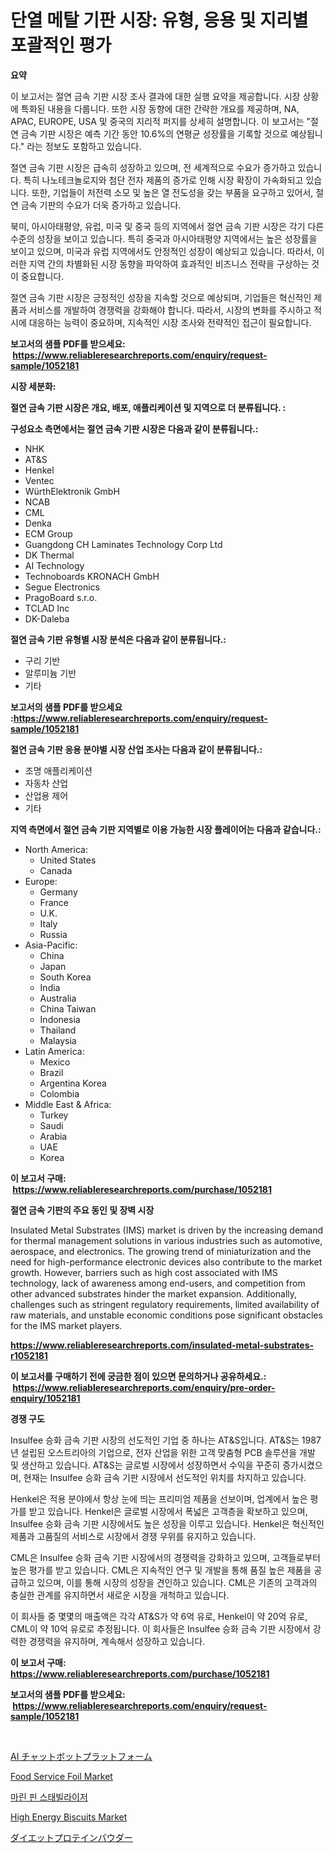 <p><h1>단열 메탈 기판 시장: 유형, 응용 및 지리별 포괄적인 평가</h1></p><p><strong>요약</strong></p>
<p><p>이 보고서는 절연 금속 기판 시장 조사 결과에 대한 실행 요약을 제공합니다. 시장 상황에 특화된 내용을 다룹니다. 또한 시장 동향에 대한 간략한 개요를 제공하며, NA, APAC, EUROPE, USA 및 중국의 지리적 퍼지를 상세히 설명합니다. 이 보고서는 "절연 금속 기판 시장은 예측 기간 동안 10.6%의 연평균 성장률을 기록할 것으로 예상됩니다." 라는 정보도 포함하고 있습니다.</p><p>절연 금속 기판 시장은 급속히 성장하고 있으며, 전 세계적으로 수요가 증가하고 있습니다. 특히 나노테크놀로지와 첨단 전자 제품의 증가로 인해 시장 확장이 가속화되고 있습니다. 또한, 기업들이 저전력 소모 및 높은 열 전도성을 갖는 부품을 요구하고 있어서, 절연 금속 기판의 수요가 더욱 증가하고 있습니다.</p><p>북미, 아시아태평양, 유럽, 미국 및 중국 등의 지역에서 절연 금속 기판 시장은 각기 다른 수준의 성장을 보이고 있습니다. 특히 중국과 아시아태평양 지역에서는 높은 성장률을 보이고 있으며, 미국과 유럽 지역에서도 안정적인 성장이 예상되고 있습니다. 따라서, 이러한 지역 간의 차별화된 시장 동향을 파악하여 효과적인 비즈니스 전략을 구상하는 것이 중요합니다.</p><p>절연 금속 기판 시장은 긍정적인 성장을 지속할 것으로 예상되며, 기업들은 혁신적인 제품과 서비스를 개발하여 경쟁력을 강화해야 합니다. 따라서, 시장의 변화를 주시하고 적시에 대응하는 능력이 중요하며, 지속적인 시장 조사와 전략적인 접근이 필요합니다.</p></p>
<p><strong>보고서의 샘플 PDF를 받으세요: &nbsp;<a href="https://www.reliableresearchreports.com/enquiry/request-sample/1052181">https://www.reliableresearchreports.com/enquiry/request-sample/1052181</a></strong></p>
<p><strong>시장 세분화:</strong></p>
<p><strong> 절연 금속 기판 시장은 개요, 배포, 애플리케이션 및 지역으로 더 분류됩니다. :</strong></p>
<p><strong>구성요소 측면에서는 절연 금속 기판 시장은 다음과 같이 분류됩니다.:</strong></p>
<p><ul><li>NHK</li><li>AT&S</li><li>Henkel</li><li>Ventec</li><li>WürthElektronik GmbH</li><li>NCAB</li><li>CML</li><li>Denka</li><li>ECM Group</li><li>Guangdong CH Laminates Technology Corp Ltd</li><li>DK Thermal</li><li>AI Technology</li><li>Technoboards KRONACH GmbH</li><li>Segue Electronics</li><li>PragoBoard s.r.o.</li><li>TCLAD Inc</li><li>DK-Daleba</li></ul></p>
<p><strong> 절연 금속 기판 유형별 시장 분석은 다음과 같이 분류됩니다.:</strong></p>
<p><ul><li>구리 기반</li><li>알루미늄 기반</li><li>기타</li></ul></p>
<p><strong>보고서의 샘플 PDF를 받으세요 :<a href="https://www.reliableresearchreports.com/enquiry/request-sample/1052181">https://www.reliableresearchreports.com/enquiry/request-sample/1052181</a></strong></p>
<p><strong> 절연 금속 기판 응용 분야별 시장 산업 조사는 다음과 같이 분류됩니다.:</strong></p>
<p><ul><li>조명 애플리케이션</li><li>자동차 산업</li><li>산업용 제어</li><li>기타</li></ul></p>
<p><strong>지역 측면에서 절연 금속 기판 지역별로 이용 가능한 시장 플레이어는 다음과 같습니다.:</strong></p>
<p><ul>
    <li>
        North America:
        <ul>
            <li>United States</li>
            <li>Canada</li>
        </ul>
    </li>
    <li>
        Europe:
        <ul>
            <li>Germany</li>
            <li>France</li>
            <li>U.K.</li>
            <li>Italy</li>
            <li>Russia</li>
        </ul>
    </li>
    <li>
        Asia-Pacific:
        <ul>
            <li>China</li>
            <li>Japan</li>
            <li>South Korea</li>
            <li>India</li>
            <li>Australia</li>
            <li>China Taiwan</li>
            <li>Indonesia</li>
            <li>Thailand</li>
            <li>Malaysia</li>
        </ul>
    </li>
    <li>
        Latin America:
        <ul>
            <li>Mexico</li>
            <li>Brazil</li>
            <li>Argentina Korea</li>
            <li>Colombia</li>
        </ul>
    </li>
    <li>
        Middle East & Africa:
        <ul>
            <li>Turkey</li>
            <li>Saudi</li>
            <li>Arabia</li>
            <li>UAE</li>
            <li>Korea</li>
        </ul>
    </li>
    </ul></p>
<p><strong>이 보고서 구매: &nbsp;<a href="https://www.reliableresearchreports.com/purchase/1052181">https://www.reliableresearchreports.com/purchase/1052181</a></strong></p>
<p><strong>절연 금속 기판의 주요 동인 및 장벽 시장</strong></p>
<p><p>Insulated Metal Substrates (IMS) market is driven by the increasing demand for thermal management solutions in various industries such as automotive, aerospace, and electronics. The growing trend of miniaturization and the need for high-performance electronic devices also contribute to the market growth. However, barriers such as high cost associated with IMS technology, lack of awareness among end-users, and competition from other advanced substrates hinder the market expansion. Additionally, challenges such as stringent regulatory requirements, limited availability of raw materials, and unstable economic conditions pose significant obstacles for the IMS market players.</p></p>
<p><strong><a href="https://www.reliableresearchreports.com/insulated-metal-substrates-r1052181">https://www.reliableresearchreports.com/insulated-metal-substrates-r1052181</a></strong></p>
<p><strong>이 보고서를 구매하기 전에 궁금한 점이 있으면 문의하거나 공유하세요.: &nbsp;<a href="https://www.reliableresearchreports.com/enquiry/pre-order-enquiry/1052181">https://www.reliableresearchreports.com/enquiry/pre-order-enquiry/1052181</a></strong></p>
<p><strong>경쟁 구도</strong></p>
<p><p>Insulfee 승화 금속 기판 시장의 선도적인 기업 중 하나는 AT&S입니다. AT&S는 1987년 설립된 오스트리아의 기업으로, 전자 산업을 위한 고객 맞춤형 PCB 솔루션을 개발 및 생산하고 있습니다. AT&S는 글로벌 시장에서 성장하면서 수익을 꾸준히 증가시켰으며, 현재는 Insulfee 승화 금속 기판 시장에서 선도적인 위치를 차지하고 있습니다.</p><p>Henkel은 적용 분야에서 항상 눈에 띄는 프리미엄 제품을 선보이며, 업계에서 높은 평가를 받고 있습니다. Henkel은 글로벌 시장에서 폭넓은 고객층을 확보하고 있으며, Insulfee 승화 금속 기판 시장에서도 높은 성장을 이루고 있습니다. Henkel은 혁신적인 제품과 고품질의 서비스로 시장에서 경쟁 우위를 유지하고 있습니다.</p><p>CML은 Insulfee 승화 금속 기판 시장에서의 경쟁력을 강화하고 있으며, 고객들로부터 높은 평가를 받고 있습니다. CML은 지속적인 연구 및 개발을 통해 품질 높은 제품을 공급하고 있으며, 이를 통해 시장의 성장을 견인하고 있습니다. CML은 기존의 고객과의 충실한 관계를 유지하면서 새로운 시장을 개척하고 있습니다.</p><p>이 회사들 중 몇몇의 매출액은 각각 AT&S가 약 6억 유로, Henkel이 약 20억 유로, CML이 약 10억 유로로 추정됩니다. 이 회사들은 Insulfee 승화 금속 기판 시장에서 강력한 경쟁력을 유지하며, 계속해서 성장하고 있습니다.</p></p>
<p><strong>이 보고서 구매: &nbsp; <a href="https://www.reliableresearchreports.com/purchase/1052181">https://www.reliableresearchreports.com/purchase/1052181</a></strong></p>
<p><strong>보고서의 샘플 PDF를 받으세요: &nbsp;<a href="https://www.reliableresearchreports.com/enquiry/request-sample/1052181">https://www.reliableresearchreports.com/enquiry/request-sample/1052181</a></strong><strong></strong></p>
<p>&nbsp;</p>
<p><p><a href="https://github.com/EmoryYundt1935/Market-Research-Report-List-1/blob/main/323721026705.md">AI チャットボットプラットフォーム</a></p><p><a href="https://www.linkedin.com/pulse/food-service-foil-market-size-growing-forecasted-period-from-mazmc?trackingId=%2B10G%2F%2BXuXhWsoPAhHcsV8A%3D%3D">Food Service Foil Market</a></p><p><a href="https://github.com/GabrielBlanda5656/Market-Research-Report-List-1/blob/main/769767224712.md">마린 핀 스태빌라이저</a></p><p><a href="https://www.linkedin.com/pulse/high-energy-biscuits-market-exploring-share-trends-future-growth-sybqf?trackingId=N%2FhW4Ms%2BKp6c7Io%2BVdut%2Bw%3D%3D">High Energy Biscuits Market</a></p><p><a href="https://github.com/ksxzwxabcuynh011/Market-Research-Report-List-1/blob/main/695435326706.md">ダイエットプロテインパウダー</a></p></p>